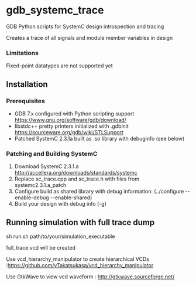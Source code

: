 # gdb_systemc_trace
GDB Python scripts for SystemC design introspection and tracing

Creates a trace of all signals and module member variables in design


### Limitations
Fixed-point datatypes are not supported yet


## Installation

### Prerequisites
* GDB 7.x configured with Python scripting support https://www.gnu.org/software/gdb/download/
* libstdc++ pretty printers initialized with .gdbinit https://sourceware.org/gdb/wiki/STLSupport
* Patched SystemC 2.3.1a built as .so library with debuginfo (see below)

### Patching and Building SystemC 
1. Download SystemC 2.3.1.a http://accellera.org/downloads/standards/systemc
2. Replace sc_trace.cpp and sc_trace.h with files from systemc2.3.1.a_patch 
3. Configure build as shared library with debug information:
    (../configure --enable-debug --enable-shared)
4. Build your design with debug info (-g)

## Running simulation with full trace dump

sh run.sh path/to/your/simulation_executable

full_trace.vcd will be created

Use vcd_hierarchy_manipulator to create hierarchical VCDs :https://github.com/yTakatsukasa/vcd_hierarchy_manipulator

Use GtkWave to view vcd waveform : http://gtkwave.sourceforge.net/

